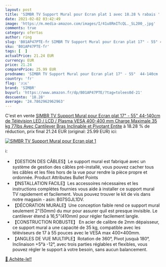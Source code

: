 ```yaml
---
layout: post
title: 'SIMBR TV Support Mural pour Ecran plat 1 avec 18.28 % rabais '
date: 2021-02-02 03:42:49
image: 'https://m.media-amazon.com/images/I/41u8RmITcQL._SL200_.jpg'
comments: true
category: ofertas
author: ring
slug: 'B01AP47PTE-fr SIMBR TV Support Mural pour Ecran plat 17" - 55" 44-140cm...'
sku: 'B01AP47PTE-fr'
tags: [  ]
actualPrice: 21.24 EUR
currency: EUR
price: 21.24
comparePrice: 25.99 EUR
prodname: 'SIMBR TV Support Mural pour Ecran plat 17" - 55"  44-140cm  de Télévision LED / LCD / Plasma  VESA 400-400 mm  Charge Maximale 35 kg 77lbs  Avec Cantilever Bras Inclinable et Pivotant Entite'
country: 'fr'
flag: '🇫🇷'
brand: 'SIMBR'
buyurl: 'https://www.amazon.fr/dp/B01AP47PTE/?tag=tolees0d-21'
descuento: '18.28'
average: '24.7862962962963'
---
```


C'est en vente [SIMBR TV Support Mural pour Ecran plat 17" - 55"  44-140cm  de Télévision LED / LCD / Plasma  VESA 400-400 mm  Charge Maximale 35 kg 77lbs  Avec Cantilever Bras Inclinable et Pivotant Entite](https://www.amazon.fr/dp/B01AP47PTE/?tag=tolees0d-21)  à  18.28 % de réduction, prix final  21.24 EUR (original: 25.99 EUR) ici:

[![SIMBR TV Support Mural pour Ecran plat 1](https://m.media-amazon.com/images/I/41u8RmITcQL._SL200_.jpg)](https://www.amazon.fr/dp/B01AP47PTE/?tag=tolees0d-21)

ℹ️:

- 【GESTION DES CÂBLES】Le support mural est fabriqué avec un système de gestion des câbles pré-installé, vous pouvez cacher tous les câbles et les files hors de la vue pour rendre la pièce propre et ordonnée. Product Attributes Bullet Points
- 【INSTALLATION FACILE】Les accessoires nécessaires et les instructions complètes fournies vous aide à installer ce support mural TV rapidement et facilement. Vous pouvez trouver le kit de vis dans notre magasin - asin: B07SGJL1DV.
- 【DÉCORATION MURALE】Une conception faible rend ce support mural seulement 2"(50mm) du mur pour assurer quil est presque invisible. Le cantilever étend à 16,5"(410mm) pour régler facilement langle.
- 【CONSTRUCTION ROBUSTE】 En acier de calibre de 2mm dépaisseur, ce support mural a une capacité de 35 kg, compatible avec les téléviseurs de 17 à 55 pouces avec le VESA max 400×400mm.
- 【ANGLES DE VUE MULTIPLE】Rotation de 360°, Pivot jusquà 180°, Inclinaison +5°à -12°, avec trois parties réglables et flexibles, vous pouvez régler le support à votre besoin, sans aucun balancement.

[🛒 Achète-le!!](https://www.amazon.fr/dp/B01AP47PTE/?tag=tolees0d-21)
